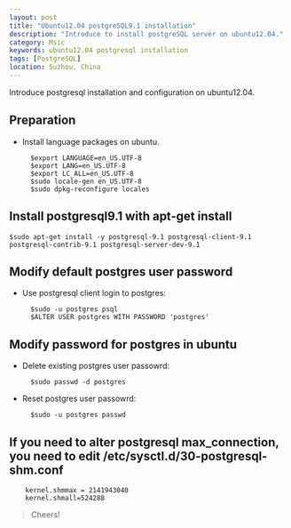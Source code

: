 ```yaml
---
layout: post
title: "Ubuntu12.04 postgreSQL9.1 installation"
description: "Introduce to install postgreSQL server on ubuntu12.04."
category: Msic
keywords: ubuntu12.04 postgresql installation
tags: [PostgreSQL]
location: Suzhou, China
---
```


Introduce postgresql installation and configuration on ubuntu12.04.

## Preparation

* Install language packages on ubuntu.

		$export LANGUAGE=en_US.UTF-8
		$export LANG=en_US.UTF-8
		$export LC_ALL=en_US.UTF-8
		$sudo locale-gen en_US.UTF-8
		$sudo dpkg-reconfigure locales

## Install postgresql9.1 with apt-get install

	$sudo apt-get install -y postgresql-9.1 postgresql-client-9.1 postgresql-contrib-9.1 postgresql-server-dev-9.1

## Modify default postgres user password

* Use postgresql client login to postgres:

		$sudo -u postgres psql
		$ALTER USER postgres WITH PASSWORD 'postgres'

## Modify password for postgres in ubuntu

* Delete existing postgres user passowrd:

		$sudo passwd -d postgres

* Reset postgres user passowrd:

		$sudo -u postgres passwd

## If you need to alter postgresql max_connection, you need to edit /etc/sysctl.d/30-postgresql-shm.conf

		kernel.shmmax = 2141943040
		kernel.shmall=524288

> Cheers!

